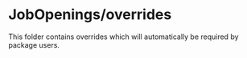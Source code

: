 # JobOpenings/overrides

This folder contains overrides which will automatically be required by package users.
